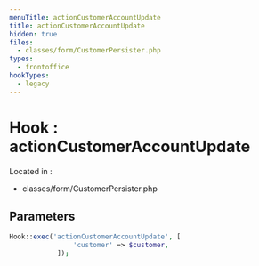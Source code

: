 ```yaml
---
menuTitle: actionCustomerAccountUpdate
title: actionCustomerAccountUpdate
hidden: true
files:
  - classes/form/CustomerPersister.php
types:
  - frontoffice
hookTypes:
  - legacy
---
```


# Hook : actionCustomerAccountUpdate

Located in :

  - classes/form/CustomerPersister.php

## Parameters

```php
Hook::exec('actionCustomerAccountUpdate', [
                'customer' => $customer,
            ]);
```